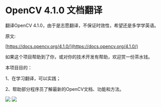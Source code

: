 # OpenCV 4.1.0 文档翻译

翻译OpenCV 4.1.0，由于是志愿翻译，不保证时效性，希望还是多学学英语。

原文:

[https://docs.opencv.org/4.1.0/](https://docs.opencv.org/4.1.0/)

如果这个项目帮助到了你，或对你的技术开发有帮助，欢迎赏一份茶水钱。

本项目目的：

1、在学习翻译，可以实践；

2、帮助部分程序员了解最新的OpenCV文档、功能和方法。

![](https://github.com/duxingzhe/OpenCV-doc-Translation/blob/master/qr/alipay_qr.jpg)
![](https://github.com/duxingzhe/OpenCV-doc-Translation/blob/master/qr/weixin_qr.png)
